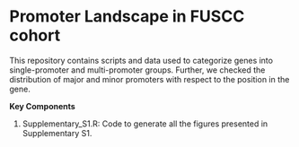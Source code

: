 # **Promoter Landscape in FUSCC cohort**
This repository contains scripts and data used to categorize genes into single-promoter and multi-promoter groups. Further, we checked the distribution of major and minor promoters with respect to the position in the gene. 

**Key Components**
1. Supplementary_S1.R: Code to generate all the figures presented in Supplementary S1.

